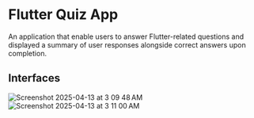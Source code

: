 # Flutter Quiz App
An application that enable users to answer Flutter-related questions and displayed a summary of user responses alongside correct answers upon completion.

## Interfaces

![Screenshot 2025-04-13 at 3 09 48 AM](https://github.com/user-attachments/assets/63c0826f-b9d5-4bc5-8cb6-1c0e70a5a97e)
![Screenshot 2025-04-13 at 3 11 00 AM](https://github.com/user-attachments/assets/c3e43091-cbb6-46af-9dda-daaddfe40dcc)
